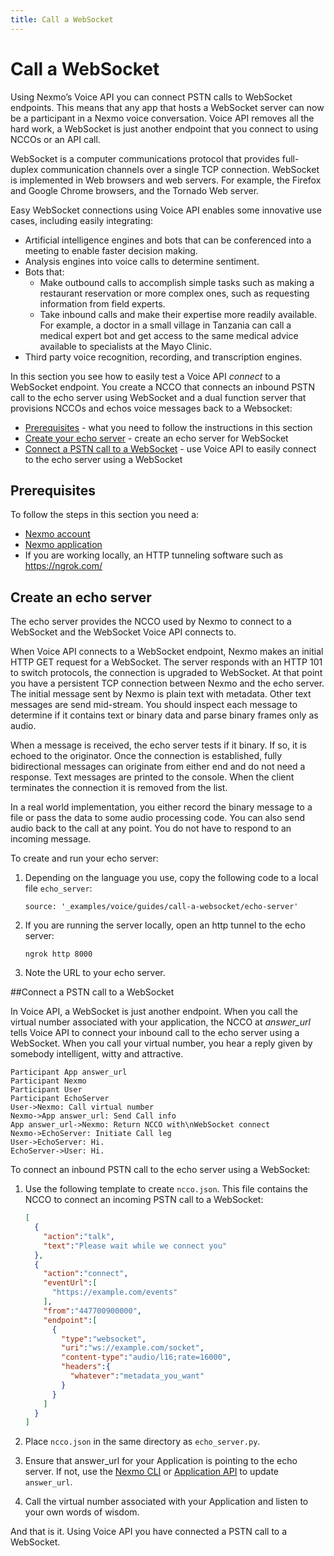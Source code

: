 ```yaml
---
title: Call a WebSocket
---
```


# Call a WebSocket

Using Nexmo’s Voice API you can connect PSTN calls to WebSocket endpoints. This means that any app that hosts a WebSocket server can now be a participant in a Nexmo voice conversation. Voice API removes all the hard work, a WebSocket is just another endpoint that you connect to using NCCOs or an API call.

WebSocket is a computer communications protocol that provides full-duplex communication channels over a single TCP connection. WebSocket is implemented in Web browsers and web servers. For example, the Firefox and Google Chrome browsers, and the Tornado Web server.

Easy WebSocket connections using Voice API enables some innovative use cases, including easily integrating:

* Artificial intelligence engines and bots that can be conferenced into a meeting to enable faster decision making.
* Analysis engines into voice calls to determine sentiment.
* Bots that:
  * Make outbound calls to accomplish simple tasks such as making a restaurant reservation or more complex ones, such as requesting information from field experts.
  * Take inbound calls and make their expertise more readily available. For example, a doctor in a small village in Tanzania can call a medical expert bot and get access to the same medical advice available to specialists at the Mayo Clinic.
* Third party voice recognition, recording, and transcription engines.

In this section you see how to easily test a Voice API *connect* to a WebSocket endpoint. You create a NCCO that connects an inbound PSTN call to the echo server using WebSocket and a dual function server that provisions NCCOs and echos voice messages back to a Websocket:

* [Prerequisites](#prerequisites) - what you need to follow the instructions in this section
* [Create your echo server](#create_echo) - create an echo server for WebSocket
* [Connect a PSTN call to a WebSocket](#create_app) - use Voice API to easily connect to the echo server using a WebSocket

## Prerequisites

To follow the steps in this section you need a:

* [Nexmo account](tools/dashboard#setting-up-your-nexmo-account)
* [Nexmo application](tools/application-api#apps_quickstart)
* If you are working locally, an HTTP tunneling software such as https://ngrok.com/

## Create an echo server

The echo server provides the NCCO used by Nexmo to connect to a WebSocket and the WebSocket Voice API connects to.

When Voice API connects to a WebSocket endpoint, Nexmo makes an initial HTTP GET request for a WebSocket. The server responds with an HTTP 101 to switch protocols, the connection is upgraded to WebSocket. At that point you have a persistent TCP connection between Nexmo and the echo server. The initial message sent by Nexmo is plain text with metadata. Other text messages are send mid-stream. You should inspect each message to determine if it contains text or binary data and parse binary frames only as audio.

When a message is received, the echo server tests if it binary. If so, it is echoed to the originator. Once the connection is established, fully bidirectional messages can originate from either end and do not need a response. Text messages are printed to the console. When the client terminates the connection it is removed from the list.

In a real world implementation, you either record the binary message to a file or pass the data to some audio processing code. You can also send audio back to the call at any point. You do not have to respond to an incoming message.

To create and run your echo server:

1. Depending on the language you use, copy the following code to a local file `echo_server`:

    ```tabbed_content
    source: '_examples/voice/guides/call-a-websocket/echo-server'
    ```

2. If you are running the server locally, open an http tunnel to the echo server:

    ```
    ngrok http 8000
    ```

3. Note the URL to your echo server.

##Connect a PSTN call to a WebSocket

In Voice API, a WebSocket is just another endpoint. When you call the virtual number associated with your application, the NCCO at *answer_url* tells Voice API to connect your inbound call to the echo server using a WebSocket. When you call your virtual number, you hear a reply given by somebody intelligent, witty and attractive.

```js_sequence_diagram
Participant App answer_url
Participant Nexmo
Participant User
Participant EchoServer
User->Nexmo: Call virtual number
Nexmo->App answer_url: Send Call info
App answer_url->Nexmo: Return NCCO with\nWebSocket connect
Nexmo->EchoServer: Initiate Call leg
User->EchoServer: Hi.
EchoServer->User: Hi.
```

To connect an inbound PSTN call to the echo server using a WebSocket:

1. Use the following template to create `ncco.json`. This file contains the NCCO to connect an incoming PSTN call to a WebSocket:

    ```json
    [
      {
        "action":"talk",
        "text":"Please wait while we connect you"
      },
      {
        "action":"connect",
        "eventUrl":[
          "https://example.com/events"
        ],
        "from":"447700900000",
        "endpoint":[
          {
            "type":"websocket",
            "uri":"ws://example.com/socket",
            "content-type":"audio/l16;rate=16000",
            "headers":{
              "whatever":"metadata_you_want"
            }
          }
        ]
      }
    ]
    ```

2. Place `ncco.json` in the same directory as `echo_server.py`.

3. Ensure that answer_url for your Application is pointing to the echo server. If not, use the [Nexmo CLI](tools/nexmo-cli#app_update) or [Application API](tools/application-api/api-reference#update) to update `answer_url`.

4. Call the virtual number associated with your Application and listen to your own words of wisdom.

And that is it. Using Voice API you have connected a PSTN call to a WebSocket.
